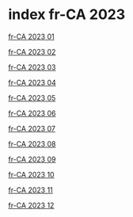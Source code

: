 # index fr-CA 2023

<a href="./01">fr-CA 2023 01</a>

<a href="./02">fr-CA 2023 02</a>

<a href="./03">fr-CA 2023 03</a>

<a href="./04">fr-CA 2023 04</a>

<a href="./05">fr-CA 2023 05</a>

<a href="./06">fr-CA 2023 06</a>

<a href="./07">fr-CA 2023 07</a>

<a href="./08">fr-CA 2023 08</a>

<a href="./09">fr-CA 2023 09</a>

<a href="./10">fr-CA 2023 10</a>

<a href="./11">fr-CA 2023 11</a>

<a href="./12">fr-CA 2023 12</a>
